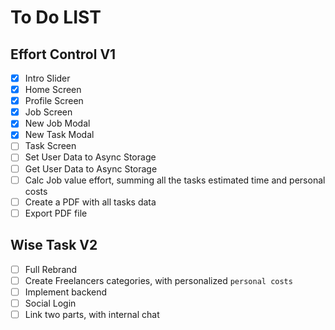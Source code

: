 # To Do LIST

## Effort Control V1

- [x] Intro Slider
- [x] Home Screen
- [x] Profile Screen
- [x] Job Screen
- [x] New Job Modal
- [x] New Task Modal
- [ ] Task Screen
- [ ] Set User Data to Async Storage
- [ ] Get User Data to Async Storage
- [ ] Calc Job value effort, summing all the tasks estimated time and personal costs
- [ ] Create a PDF with all tasks data
- [ ] Export PDF file

## Wise Task V2

- [ ] Full Rebrand
- [ ] Create Freelancers categories, with personalized `personal costs`
- [ ] Implement backend
- [ ] Social Login
- [ ] Link two parts, with internal chat
